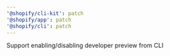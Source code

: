 ```yaml
---
'@shopify/cli-kit': patch
'@shopify/app': patch
'@shopify/cli': patch
---
```


Support enabling/disabling developer preview from CLI
